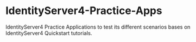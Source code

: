 # IdentityServer4-Practice-Apps
IdentityServer4 Practice Applications to test its different scenarios bases on IdentityServer4 Quickstart tutorials.
